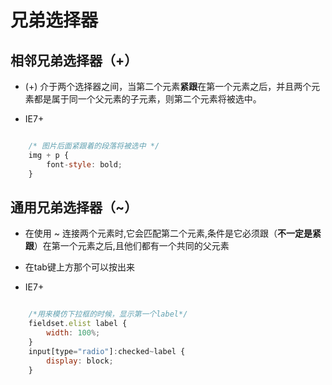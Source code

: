 # 兄弟选择器

## 相邻兄弟选择器（+）

- (+) 介于两个选择器之间，当第二个元素**紧跟**在第一个元素之后，并且两个元素都是属于同一个父元素的子元素，则第二个元素将被选中。

- IE7+

```javascript

    /* 图片后面紧跟着的段落将被选中 */
    img + p {
        font-style: bold;
    }

```


## 通用兄弟选择器（~）

- 在使用 ~ 连接两个元素时,它会匹配第二个元素,条件是它必须跟（**不一定是紧跟**）在第一个元素之后,且他们都有一个共同的父元素 

- 在tab键上方那个可以按出来

- IE7+

```javascript

    /*用来模仿下拉框的时候，显示第一个label*/
    fieldset.elist label {
        width: 100%;
    }
    input[type="radio"]:checked~label {
        display: block;
    }

```